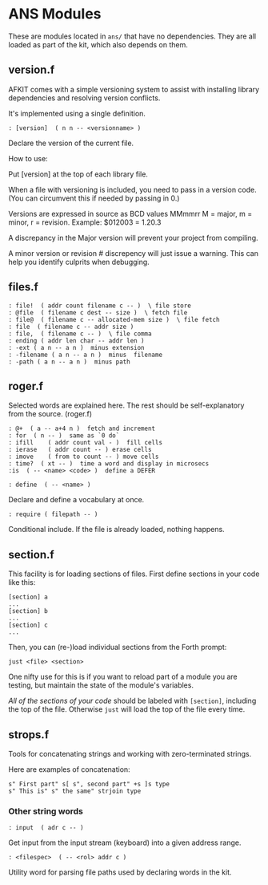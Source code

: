 # ANS Modules

These are modules located in `ans/`  that have no dependencies.  They are all loaded as part of the kit, which also depends on them.

## version.f

AFKIT comes with a simple versioning system to assist with installing library dependencies and resolving version conflicts.

It's implemented using a single definition.

```
: [version]  ( n n -- <versionname> )
```
Declare the version of the current file.

How to use:

Put [version] at the top of each library file.

When a file with versioning is included, you need to pass in a version code.  (You can circumvent this if needed by passing in 0.)

Versions are expressed in source as BCD values MMmmrr M = major, m = minor, r = revision.  Example: $012003 = 1.20.3

A discrepancy in the Major version will prevent your project from compiling.

A minor version or revision # discrepency will just issue a warning.  This can help you identify culprits when debugging.

## files.f

```
: file!  ( addr count filename c -- )  \ file store
: @file  ( filename c dest -- size )  \ fetch file
: file@  ( filename c -- allocated-mem size )  \ file fetch
: file  ( filename c -- addr size )
: file,  ( filename c -- )  \ file comma
: ending ( addr len char -- addr len )
: -ext ( a n -- a n )  minus extension
: -filename ( a n -- a n )  minus  filename
: -path ( a n -- a n )  minus path
```


## roger.f

Selected words are explained here.  The rest should be self-explanatory from the source. (roger.f)

```
: @+  ( a -- a+4 n )  fetch and increment
: for  ( n -- )  same as `0 do`
: ifill    ( addr count val - )  fill cells
: ierase   ( addr count -- ) erase cells
: imove    ( from to count -- ) move cells
: time?  ( xt -- )  time a word and display in microsecs
:is  ( -- <name> <code> )  define a DEFER
```

```
: define  ( -- <name> )
```

Declare and define a vocabulary at once.

```
: require ( filepath -- )
```
Conditional include.  If the file is already loaded, nothing happens.

## section.f

This facility is for loading sections of files.  First define sections in your code like this:

```
[section] a
...
[section] b
...
[section] c
...
```

Then, you can (re-)load individual sections from the Forth prompt:

```
just <file> <section>
```

One nifty use for this is if you want to reload part of a module you are testing, but maintain the state of the module's variables.

*All of the sections of your code* should be labeled with `[section]`, including the top of the file.  Otherwise `just` will load the top of the file every time.

## strops.f

Tools for concatenating strings and working with zero-terminated strings.

Here are examples of concatenation:

```
s" First part" s[ s", second part" +s ]s type
s" This is" s" the same" strjoin type
```

### Other string words

```
: input  ( adr c -- )
```

Get input from the input stream (keyboard) into a given address range.

```
: <filespec>  ( -- <rol> addr c )
```

Utility word for parsing file paths used by declaring words in the kit.